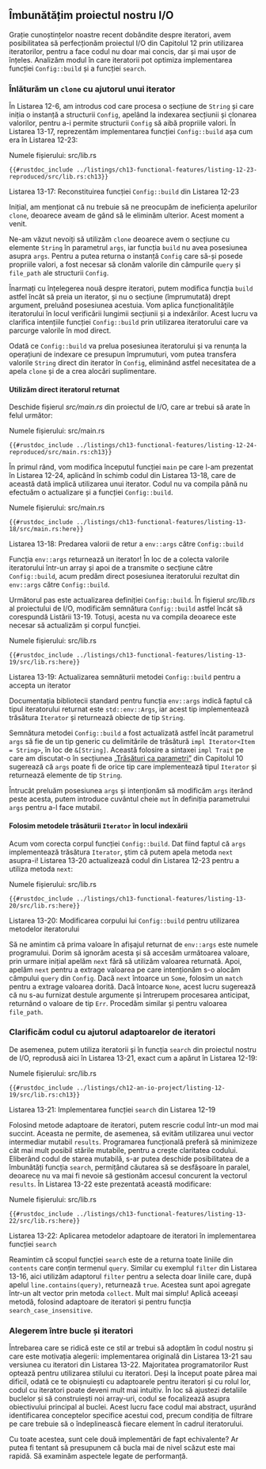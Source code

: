 ## Îmbunătățim proiectul nostru I/O

Grație cunoștințelor noastre recent dobândite despre iteratori, avem posibilitatea să perfecționăm proiectul I/O din Capitolul 12 prin utilizarea iteratorilor, pentru a face codul nu doar mai concis, dar și mai ușor de înțeles. Analizăm modul în care iteratorii pot optimiza implementarea funcției `Config::build` și a funcției `search`.

### Înlăturăm un `clone` cu ajutorul unui iterator

În Listarea 12-6, am introdus cod care procesa o secțiune de `String` și care iniția o instanță a structurii `Config`, apelând la indexarea secțiunii și clonarea valorilor, pentru a-i permite structurii `Config` să aibă propriile valori. În Listarea 13-17, reprezentăm implementarea funcției `Config::build` așa cum era în Listarea 12-23:

<span class="filename">Numele fișierului: src/lib.rs</span>

```rust,ignore
{{#rustdoc_include ../listings/ch13-functional-features/listing-12-23-reproduced/src/lib.rs:ch13}}
```

<span class="caption">Listarea 13-17: Reconstituirea funcției `Config::build` din Listarea 12-23</span>

Inițial, am menționat că nu trebuie să ne preocupăm de ineficiența apelurilor `clone`, deoarece aveam de gând să le eliminăm ulterior. Acest moment a venit.

Ne-am văzut nevoiți să utilizăm `clone` deoarece avem o secțiune cu elemente `String` în parametrul `args`, iar funcția `build` nu avea posesiunea asupra `args`. Pentru a putea returna o instanță `Config` care să-și posede propriile valori, a fost necesar să clonăm valorile din câmpurile `query` și `file_path` ale structurii `Config`.

Înarmați cu înțelegerea nouă despre iteratori, putem modifica funcția `build` astfel încât să preia un iterator, și nu o secțiune (împrumutată) drept argument, preluând posesiunea acestuia. Vom aplica funcționalităţile iteratorului în locul verificării lungimii secțiunii și a indexărilor. Acest lucru va clarifica intențiile funcției `Config::build` prin utilizarea iteratorului care va parcurge valorile în mod direct.

Odată ce `Config::build` va prelua posesiunea iteratorului și va renunța la operațiuni de indexare ce presupun împrumuturi, vom putea transfera valorile `String` direct din iterator în `Config`, eliminând astfel necesitatea de a apela `clone` și de a crea alocări suplimentare.

#### Utilizăm direct iteratorul returnat

Deschide fișierul *src/main.rs* din proiectul de I/O, care ar trebui să arate în felul următor:

<span class="filename">Numele fișierului: src/main.rs</span>

```rust,ignore
{{#rustdoc_include ../listings/ch13-functional-features/listing-12-24-reproduced/src/main.rs:ch13}}
```

În primul rând, vom modifica începutul funcției `main` pe care l-am prezentat în Listarea 12-24, aplicând în schimb codul din Listarea 13-18, care de această dată implică utilizarea unui iterator. Codul nu va compila până nu efectuăm o actualizare și a funcției `Config::build`.

<span class="filename">Numele fișierului: src/main.rs</span>

```rust,ignore,does_not_compile
{{#rustdoc_include ../listings/ch13-functional-features/listing-13-18/src/main.rs:here}}
```

<span class="caption">Listarea 13-18: Predarea valorii de retur a `env::args` către `Config::build`</span>

Funcția `env::args` returnează un iterator! În loc de a colecta valorile iteratorului într-un array și apoi de a transmite o secțiune către `Config::build`, acum predăm direct posesiunea iteratorului rezultat din `env::args` către `Config::build`.

Următorul pas este actualizarea definiției `Config::build`. În fișierul *src/lib.rs* al proiectului de I/O, modificăm semnătura `Config::build` astfel încât să corespundă Listării 13-19. Totuși, acesta nu va compila deoarece este necesar să actualizăm și corpul funcției.

<span class="filename">Numele fișierului: src/lib.rs</span>

```rust,ignore,does_not_compile
{{#rustdoc_include ../listings/ch13-functional-features/listing-13-19/src/lib.rs:here}}
```

<span class="caption">Listarea 13-19: Actualizarea semnăturii metodei `Config::build` pentru a accepta un iterator</span>

Documentația bibliotecii standard pentru funcția `env::args` indică faptul că tipul iteratorului returnat este `std::env::Args`, iar acest tip implementează trăsătura `Iterator` și returnează obiecte de tip `String`.

Semnătura metodei `Config::build` a fost actualizată astfel încât parametrul `args` să fie de un tip generic cu delimitările de trăsătură `impl Iterator<Item = String>`, în loc de `&[String]`. Această folosire a sintaxei `impl Trait` pe care am discutat-o în secțiunea [„Trăsături ca parametri”][impl-trait]<!-- ignore --> din Capitolul 10 sugerează că `args` poate fi de orice tip care implementează tipul `Iterator` și returnează elemente de tip `String`.

Întrucât preluăm posesiunea `args` și intenționăm să modificăm `args` iterând peste acesta, putem introduce cuvântul cheie `mut` în definiția parametrului `args` pentru a-l face mutabil.

#### Folosim metodele trăsăturii `Iterator` în locul indexării

Acum vom corecta corpul funcției `Config::build`. Dat fiind faptul că `args` implementează trăsătura `Iterator`, știm că putem apela metoda `next` asupra-i! Listarea 13-20 actualizează codul din Listarea 12-23 pentru a utiliza metoda `next`:

<span class="filename">Numele fișierului: src/lib.rs</span>

```rust,noplayground
{{#rustdoc_include ../listings/ch13-functional-features/listing-13-20/src/lib.rs:here}}
```

<span class="caption">Listarea 13-20: Modificarea corpului lui `Config::build` pentru utilizarea metodelor iteratorului</span>

Să ne amintim că prima valoare în afișajul returnat de `env::args` este numele programului. Dorim să ignorăm acesta și să accesăm următoarea valoare, prin urmare inițial apelăm `next` fără să utilizăm valoarea returnată. Apoi, apelăm `next` pentru a extrage valoarea pe care intenționăm s-o alocăm câmpului `query` din `Config`. Dacă `next` întoarce un `Some`, folosim un `match` pentru a extrage valoarea dorită. Dacă întoarce `None`, acest lucru sugerează că nu s-au furnizat destule argumente și întrerupem procesarea anticipat, returnând o valoare de tip `Err`. Procedăm similar și pentru valoarea `file_path`.

### Clarificăm codul cu ajutorul adaptoarelor de iteratori

De asemenea, putem utiliza iteratorii și în funcția `search` din proiectul nostru de I/O, reprodusă aici în Listarea 13-21, exact cum a apărut în Listarea 12-19:

<span class="filename">Numele fișierului: src/lib.rs</span>

```rust,ignore
{{#rustdoc_include ../listings/ch12-an-io-project/listing-12-19/src/lib.rs:ch13}}
```

<span class="caption">Listarea 13-21: Implementarea funcției `search` din Listarea 12-19</span>

Folosind metode adaptoare de iteratori, putem rescrie codul într-un mod mai succint. Aceasta ne permite, de asemenea, să evităm utilizarea unui vector intermediar mutabil `results`. Programarea funcțională preferă să minimizeze cât mai mult posibil stările mutabile, pentru a crește claritatea codului. Eliberând codul de starea mutabilă, s-ar putea deschide posibilitatea de a îmbunătăți funcția `search`, permițând căutarea să se desfășoare în paralel, deoarece nu va mai fi nevoie să gestionăm accesul concurent la vectorul `results`. În Listarea 13-22 este prezentată această modificare:

<span class="filename">Numele fișierului: src/lib.rs</span>

```rust,ignore
{{#rustdoc_include ../listings/ch13-functional-features/listing-13-22/src/lib.rs:here}}
```

<span class="caption">Listarea 13-22: Aplicarea metodelor adaptoare de iteratori în implementarea funcției `search`</span>

Reamintim că scopul funcției `search` este de a returna toate liniile din `contents` care conțin termenul `query`. Similar cu exemplul `filter` din Listarea 13-16, aici utilizăm adaptorul `filter` pentru a selecta doar liniile care, după apelul `line.contains(query)`, returnează `true`. Acestea sunt apoi agregate într-un alt vector prin metoda `collect`. Mult mai simplu! Aplică aceeași metodă, folosind adaptoare de iteratori și pentru funcția `search_case_insensitive`.

### Alegerem între bucle și iteratori

Întrebarea care se ridică este ce stil ar trebui să adoptăm în codul nostru și care este motivația alegerii: implementarea originală din Listarea 13-21 sau versiunea cu iteratori din Listarea 13-22. Majoritatea programatorilor Rust optează pentru utilizarea stilului cu iteratori. Deși la început poate părea mai dificil, odată ce te obișnuiești cu adaptoarele pentru iteratori și cu rolul lor, codul cu iteratori poate deveni mult mai intuitiv. În loc să ajustezi detaliile buclelor și să construiești noi array-uri, codul se focalizează asupra obiectivului principal al buclei. Acest lucru face codul mai abstract, ușurând identificarea conceptelor specifice acestui cod, precum condiția de filtrare pe care trebuie să o îndeplinească fiecare element în cadrul iteratorului.

Cu toate acestea, sunt cele două implementări de fapt echivalente? Ar putea fi tentant să presupunem că bucla mai de nivel scăzut este mai rapidă. Să examinăm aspectele legate de performanță.

[impl-trait]: ch10-02-traits.html#traits-as-parameters
